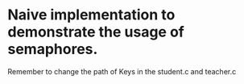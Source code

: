 # Naive implementation to demonstrate the usage of semaphores.

Remember to change the path of Keys in the student.c and teacher.c